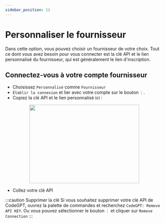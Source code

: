 ```yaml
---
sidebar_position: 11
---
```


# Personnaliser le fournisseur

Dans cette option, vous pouvez choisir un fournisseur de votre choix. Tout ce dont vous avez besoin pour vous connecter est la clé API et le lien personnalisé du fournisseur, qui est généralement le lien d'inscription.

## Connectez-vous à votre compte fournisseur
- Choisissez `Personnalisé` comme `Fournisseur`
- `Établir la connexion` et lier avec votre compte sur le bouton `⋮`.
- Copiez la clé API et le lien personnalisé ici :
  
<p align="center">
      <img width="350" height="250" src="https://github.com/davila7/code-gpt-docs/assets/37567214/38e34a46-58db-4530-8cfd-8ca8f948894d" />
</p>

- Collez votre clé API

:::caution Supprimer la clé
Si vous souhaitez supprimer votre clé API de CodeGPT, ouvrez la palette de commandes et recherchez `CodeGPT: Remove API KEY`. Ou vous pouvez sélectionner le bouton `⋮` et cliquer sur `Remove Connection`
:::

